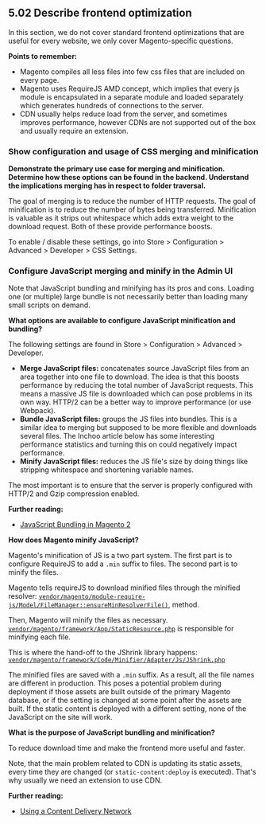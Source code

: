 ## 5.02 Describe frontend optimization

In this section, we do not cover standard frontend optimizations that are useful for every website, we only cover Magento-specific questions.

**Points to remember:**
* Magento compiles all less files into few css files that are included on every page.
* Magento uses RequireJS AMD concept, which implies that every js module is encapsulated in a separate module and loaded separately which generates hundreds of connections to the server.
* CDN usually helps reduce load from the server, and sometimes improves performance, however CDNs are not supported out of the box and usually require an extension.

### Show configuration and usage of CSS merging and minification

**Demonstrate the primary use case for merging and minification. Determine how these options can be found in the backend. Understand the implications merging has in respect to folder traversal.**

The goal of merging is to reduce the number of HTTP requests. The goal of minification is to reduce the number of bytes being transferred. Minification is valuable as it strips out whitespace which adds extra weight to the download request. Both of these provide performance boosts.

To enable / disable these settings, go into Store > Configuration > Advanced > Developer > CSS Settings.

### Configure JavaScript merging and minify in the Admin UI

Note that JavaScript bundling and minifying has its pros and cons. Loading one (or multiple) large bundle is not necessarily better than loading many small scripts on demand.

**What options are available to configure JavaScript minification and bundling?**

The following settings are found in Store > Configuration > Advanced > Developer.

* **Merge JavaScript files:** concatenates source JavaScript files from an area together into one file to download. The idea is that this boosts performance by reducing the total number of JavaScript requests. This means a massive JS file is downloaded which can pose problems in its own way. HTTP/2 can be a better way to improve performance (or use Webpack).
* **Bundle JavaScript files:** groups the JS files into bundles. This is a similar idea to merging but supposed to be more flexible and downloads several files. The Inchoo article below has some interesting performance statistics and turning this on could negatively impact performance.
* **Minify JavaScript files:** reduces the JS file's size by doing things like stripping whitespace and shortening variable names.

The most important is to ensure that the server is properly configured with HTTP/2 and Gzip compression enabled.

**Further reading:**
* [JavaScript Bundling in Magento 2](https://inchoo.net/magento-2/javascript-bundling-magento-2/)

**How does Magento minify JavaScript?**

Magento's minification of JS is a two part system. The first part is to configure RequireJS to add a `.min` suffix to files. The second part is to minify the files.

Magento tells requireJS to download minified files through the minified resolver: [`vendor/magento/module-require-js/Model/FileManager::ensureMinResolverFile()`](https://github.com/magento/magento2/blob/2.4-develop/app/code/Magento/RequireJs/Model/FileManager.php), method.

Then, Magento will minify the files as necessary. [`vendor/magento/framework/App/StaticResource.php`](https://github.com/magento/magento2/blob/2.4-develop/lib/internal/Magento/Framework/App/StaticResource.php) is responsible for minifying each file.

This is where the hand-off to the JShrink library happens: [`vendor/magento/framework/Code/Minifier/Adapter/Js/JShrink.php`](https://github.com/magento/magento2/blob/2.4-develop/lib/internal/Magento/Framework/Code/Minifier/Adapter/Js/JShrink.php)

The minified files are saved with a `.min` suffix. As a result, all the file names are different in production. This poses a potential problem during deployment if those assets are built outside of the primary Magento database, or if the setting is changed at some point after the assets are built. If the static content is deployed with a different setting, none of the JavaScript on the site will work.

**What is the purpose of JavaScript bundling and minification?**

To reduce download time and make the frontend more useful and faster.

Note, that the main problem related to CDN is updating its static assets, every time they are changed (or `static-content:deploy` is executed). That's why usually we need an extension to use CDN.

**Further reading:**
* [Using a Content Delivery Network](https://docs.magento.com/user-guide/system/media-storage-content-delivery-network.html) 

